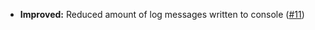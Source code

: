 * **Improved:** Reduced amount of log messages written to console ([#11](https://github.com/rugk/website-dark-mode-switcher/issues/11))
